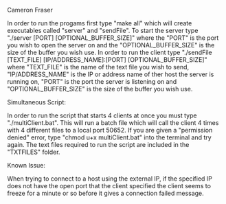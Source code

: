 Cameron Fraser

In order to run the progams first type  "make all" which will create executables called "server" and "sendFile". To start the server type "./server [PORT] [OPTIONAL_BUFFER_SIZE]" where the "PORT" is the port you wish to open the server on and the "OPTIONAL_BUFFER_SIZE" is the size of the buffer you wish use. In order to run the client type "./sendFile [TEXT_FILE] [IP/ADDRESS_NAME]:[PORT] [OPTIONAL_BUFFER_SIZE]" where "TEXT_FILE" is the name of the text file you wish to send, "IP/ADDRESS_NAME" is the IP or address name of ther host the server is running on, "PORT" is the port the server is listening on and "OPTIONAL_BUFFER_SIZE" is the size of the buffer you wish use.

Simultaneous Script:

In order to run the script that starts 4 clients at once you must type "./multiClient.bat". This will run a batch file which will call the client 4 times with 4 different files to a local port 50652. If you are given a "permission denied" error, type "chmod u+x multiClient.bat" into the terminal and try again. The text files required to run the script are included in the "TXTFILES" folder.

Known Issue:

When trying to connect to a host using the external IP, if the specified IP does not have the open port that the client specified the client seems to freeze for a minute or so before it gives a connection failed message.